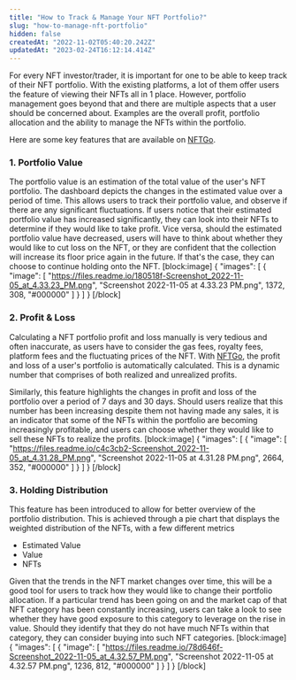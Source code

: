 ```yaml
---
title: "How to Track & Manage Your NFT Portfolio?"
slug: "how-to-manage-nft-portfolio"
hidden: false
createdAt: "2022-11-02T05:40:20.242Z"
updatedAt: "2023-02-24T16:12:14.414Z"
---
```

For every NFT investor/trader, it is important for one to be able to keep track of their NFT portfolio. With the existing platforms, a lot of them offer users the feature of viewing their NFTs all in 1 place. However, portfolio management goes beyond that and there are multiple aspects that a user should be concerned about. Examples are the overall profit, portfolio allocation and the ability to manage the NFTs within the portfolio.

Here are some key features that are available on <a href = "https://nftgo.io/"> NFTGo</a>.

<h3> 1. Portfolio Value </h3>

The portfolio value is an estimation of the total value of the user's NFT portfolio. The dashboard depicts the changes in the estimated value over a period of time. This allows users to track their portfolio value, and observe if there are any significant fluctuations. If users notice that their estimated portfolio value has increased significantly, they can look into their NFTs to determine if they would like to take profit. Vice versa, should the estimated portfolio value have decreased, users will have to think about whether they would like to cut loss on the NFT, or they are confident that the collection will increase its floor price again in the future. If that's the case, they can choose to continue holding onto the NFT.
[block:image]
{
  "images": [
    {
      "image": [
        "https://files.readme.io/180518f-Screenshot_2022-11-05_at_4.33.23_PM.png",
        "Screenshot 2022-11-05 at 4.33.23 PM.png",
        1372,
        308,
        "#000000"
      ]
    }
  ]
}
[/block]
<h3> 2. Profit & Loss </h3>

Calculating a NFT portfolio profit and loss manually is very tedious and often inaccurate, as users have to consider the gas fees, royalty fees, platform fees and the fluctuating prices of the NFT. With <a href = "https://nftgo.io/"> NFTGo</a>, the profit and loss of a user's portfolio is automatically calculated. This is a dynamic number that comprises of both realized and unrealized profits. 

Similarly, this feature highlights the changes in profit and loss of the portfolio over a period of 7 days and 30 days. Should users realize that this number has been increasing despite them not having made any sales, it is an indicator that some of the NFTs within the portfolio are becoming increasingly profitable, and users can choose whether they would like to sell these NFTs to realize the profits.
[block:image]
{
  "images": [
    {
      "image": [
        "https://files.readme.io/c4c3cb2-Screenshot_2022-11-05_at_4.31.28_PM.png",
        "Screenshot 2022-11-05 at 4.31.28 PM.png",
        2664,
        352,
        "#000000"
      ]
    }
  ]
}
[/block]
<h3> 3. Holding Distribution </h3>

This feature has been introduced to allow for better overview of the portfolio distribution. This is achieved through a pie chart that displays the weighted distribution of the NFTs, with a few different metrics
- Estimated Value
- Value
- NFTs

Given that the trends in the NFT market changes over time, this will be a good tool for users to track how they would like to change their portfolio allocation. If a particular trend has been going on and the market cap of that NFT category has been constantly increasing, users can take a look to see whether they have good exposure to this category to leverage on the rise in value. Should they identify that they do not have much NFTs within that category, they can consider buying into such NFT categories.
[block:image]
{
  "images": [
    {
      "image": [
        "https://files.readme.io/78d646f-Screenshot_2022-11-05_at_4.32.57_PM.png",
        "Screenshot 2022-11-05 at 4.32.57 PM.png",
        1236,
        812,
        "#000000"
      ]
    }
  ]
}
[/block]